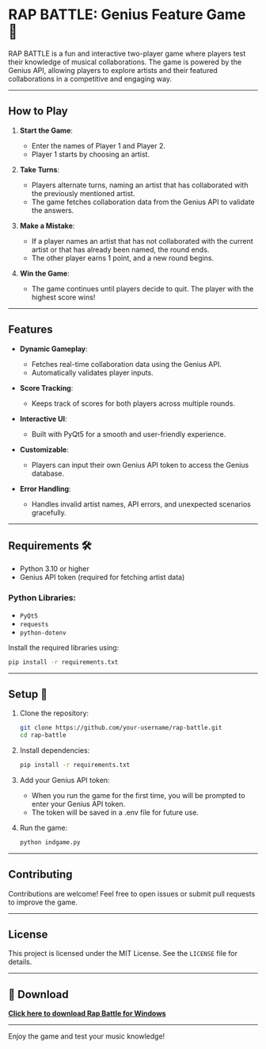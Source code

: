 # RAP BATTLE: Genius Feature Game 🎤

RAP BATTLE is a fun and interactive two-player game where players test their knowledge of musical collaborations. The game is powered by the Genius API, allowing players to explore artists and their featured collaborations in a competitive and engaging way.

---

## How to Play 

1. **Start the Game**:
   - Enter the names of Player 1 and Player 2.
   - Player 1 starts by choosing an artist.

2. **Take Turns**:
   - Players alternate turns, naming an artist that has collaborated with the previously mentioned artist.
   - The game fetches collaboration data from the Genius API to validate the answers.

3. **Make a Mistake**:
   - If a player names an artist that has not collaborated with the current artist or that has already been named, the round ends.
   - The other player earns 1 point, and a new round begins.

4. **Win the Game**:
   - The game continues until players decide to quit. The player with the highest score wins!

---

## Features 

- **Dynamic Gameplay**:
  - Fetches real-time collaboration data using the Genius API.
  - Automatically validates player inputs.

- **Score Tracking**:
  - Keeps track of scores for both players across multiple rounds.

- **Interactive UI**:
  - Built with PyQt5 for a smooth and user-friendly experience.

- **Customizable**:
  - Players can input their own Genius API token to access the Genius database.

- **Error Handling**:
  - Handles invalid artist names, API errors, and unexpected scenarios gracefully.

---

## Requirements 🛠️

- Python 3.10 or higher
- Genius API token (required for fetching artist data)

### Python Libraries:
- `PyQt5`
- `requests`
- `python-dotenv`

Install the required libraries using:
```bash
pip install -r requirements.txt
```

---

## Setup 🚀

1. Clone the repository:
   ```bash
   git clone https://github.com/your-username/rap-battle.git
   cd rap-battle
   ```

2. Install dependencies:
   ```bash
   pip install -r requirements.txt
   ```

3. Add your Genius API token:
   - When you run the game for the first time, you will be prompted to enter your Genius API token.
   - The token will be saved in a .env file for future use.

4. Run the game:
   ```bash
   python indgame.py
   ```

---

## Contributing 

Contributions are welcome! Feel free to open issues or submit pull requests to improve the game.

---

## License 

This project is licensed under the MIT License. See the `LICENSE` file for details.

---

## 🔽 Download

**[Click here to download Rap Battle for Windows](https://github.com/maniiaak/RapBattle/releases/download/windows/RapBattle.zip)**

---
Enjoy the game and test your music knowledge! 